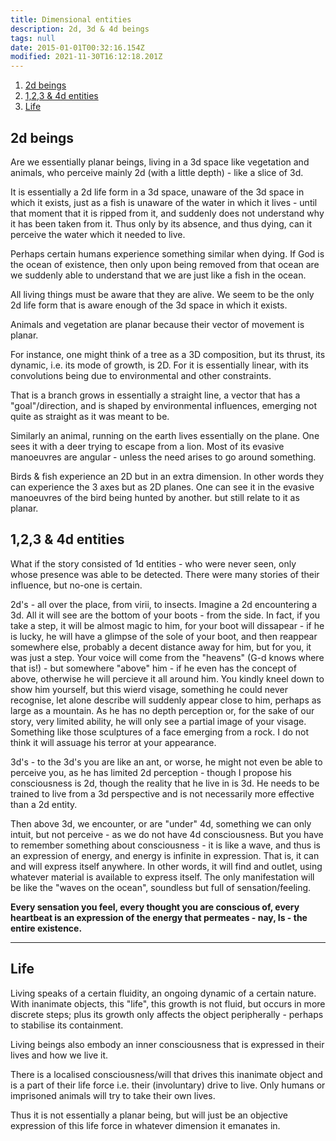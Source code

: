 ```yaml
---
title: Dimensional entities
description: 2d, 3d & 4d beings
tags: null
date: 2015-01-01T00:32:16.154Z
modified: 2021-11-30T16:12:18.201Z
---
```


1. [2d beings](#2d-beings)
2. [1,2,3 & 4d entities](#123--4d-entities)
3. [Life](#life)

## 2d beings

Are we essentially planar beings, living in a 3d space like vegetation and animals, who perceive mainly 2d (with a little depth) - like a slice of 3d.

It is essentially a 2d life form in a 3d space, unaware of the 3d space in which it exists, just as a fish is unaware of the water in which it lives - until that moment that it is ripped from it, and suddenly does not understand why it has been taken from it. Thus only by its absence, and thus dying, can it perceive the water which it needed to live.

Perhaps certain humans experience something similar when dying. If God is the ocean of existence, then only upon being removed from that ocean are we suddenly able to understand that we are just like a fish in the ocean.

All living things must be aware that they are alive. We seem to be the only 2d life form that is aware enough of the 3d space in which it exists.

Animals and vegetation are planar because their vector of movement is planar.

For instance, one might think of a tree as a 3D composition, but its thrust, its dynamic, i.e. its mode of growth, is 2D. For it is essentially linear, with its convolutions being due to environmental and other constraints.

That is a branch grows in essentially a straight line, a vector that has a "goal"/direction, and is shaped by environmental influences, emerging not quite as straight as it was meant to be.

Similarly an animal, running on the earth lives essentially on the plane. One sees it with a deer trying to escape from a lion. Most of its evasive manoeuvres are angular - unless the need arises to go around something.

Birds & fish experience an 2D but in an extra dimension. In other words they can experience the 3 axes but as 2D planes. One can see it in the evasive manoeuvres of the bird being hunted by another. but still relate to it as planar.

## 1,2,3 & 4d entities

What if the story consisted of 1d entities - who were never seen, only whose presence was able to be detected. There were many stories of their influence, but no-one is certain.

2d's - all over the place, from virii, to insects. Imagine a 2d encountering a 3d. All it will see are the bottom of your boots - from the side. In fact, if you take a step, it will be almost magic to him, for your boot will dissapear - if he is lucky, he will have a glimpse of the sole of your boot, and then reappear somewhere else, probably a decent distance away for him, but for you, it was just a step. Your voice will come from the "heavens" (G-d knows where that is!) - but somewhere "above" him - if he even has the concept of above, otherwise he will percieve it all around him. You kindly kneel down to show him yourself, but this wierd visage, something he could never recognise, let alone describe will suddenly appear close to him, perhaps as large as a mountain. As he has no depth perception or, for the sake of our story, very limited ability, he will only see a partial image of your visage. Something like those sculptures of a face emerging from a rock. I do not think it will assuage his terror at your appearance.

3d's - to the 3d's you are like an ant, or worse, he might not even be able to perceive you, as he has limited 2d perception - though I propose his consciousness is 2d, though the reality that he live in is 3d. He needs to be trained to live from a 3d perspective and is not necessarily more effective than a 2d entity.

Then above 3d, we encounter, or are "under" 4d, something we can only intuit, but not perceive - as we do not have 4d consciousness. But you have to remember something about consciousness - it is like a wave, and thus is an expression of energy, and energy is infinite in expression. That is, it can and will express itself anywhere. In other words, it will find and outlet, using whatever material is available to express itself. The only manifestation will be like the "waves on the ocean", soundless but full of sensation/feeling.

**Every sensation you feel, every thought you are conscious of, every heartbeat is an expression of the energy that permeates - nay, Is - the entire existence.**

---

## Life

Living speaks of a certain fluidity, an ongoing dynamic of a certain nature. With inanimate objects, this "life", this growth is not fluid, but occurs in more discrete steps; plus its growth only affects the object peripherally - perhaps to stabilise its containment.

Living beings also embody an inner consciousness that is expressed in their lives and how we live it.

There is a localised consciousness/will that drives this inanimate object and is a part of their life force i.e. their (involuntary) drive to live. Only humans or imprisoned animals will try to take their own lives.

Thus it is not essentially a planar being, but will just be an objective expression of this life force in whatever dimension it emanates in.
